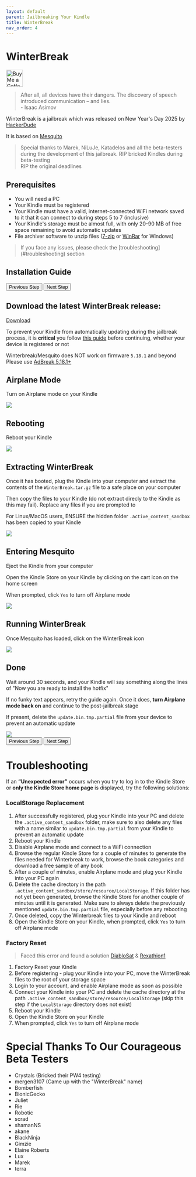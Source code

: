 ```yaml
---
layout: default
parent: Jailbreaking Your Kindle
title: WinterBreak
nav_order: 4
---
```


# WinterBreak

<a href='https://ko-fi.com/hackerdude' target='_blank'><img height='35' style='border:0px;height:46px;' src='https://storage.ko-fi.com/cdn/brandasset/v2/support_me_on_kofi_dark.png' border='0' alt='Buy Me a Coffee at ko-fi.com'></a>


> After all, all devices have their dangers. The discovery of speech introduced communication – and lies.
> <br/>
> \- Isaac Asimov

WinterBreak is a jailbreak which was released on New Year's Day 2025 by [HackerDude](https://www.mobileread.com/forums/member.php?u=330416)

It is based on [Mesquito](../../mesquito/)

<blockquote class="note">
Special thanks to Marek, NiLuJe, Katadelos and all the beta-testers during the development of this jailbreak.
RIP bricked Kindles during beta-testing
<br/>
RIP the original deadlines
</blockquote>

## Prerequisites
- You will need a PC
- Your Kindle must be registered
- Your Kindle must have a valid, internet-connected WiFi network saved to it that it can connect to during steps 5 to 7 (inclusive)
- Your Kindle's storage must be almost full, with only 20-90 MB of free space remaining to avoid automatic updates
- File archiver software to unzip files ([7-zip](https://www.7-zip.org/) or [WinRar](https://www.win-rar.com/start.html?&L=0) for Windows)

<blockquote class="info">
If you face any issues, please check the [troubleshooting](#troubleshooting) section
</blockquote>

## Installation Guide

<div id="guide">
    <div class="buttons">
        <button class="btn btn-orange" id="prev">Previous Step</button>
        <span id="stepCounter"></span>
        <button class="btn btn-green" id="next">Next Step</button>
    </div>
    <div id="stepwrapper" class="stepwrapper">
        <div class="step">
            <h2>Download the latest WinterBreak release:</h2>
            <div class="stepContent">
                <a href="https://github.com/KindleModding/WinterBreak/releases/latest/download/WinterBreak.tar.gz" class="button">Download</a>
                <p class="note">                    
                    To prevent your Kindle from automatically updating during the jailbreak process, it is <b>critical</b> you follow <a href="../prevent-auto-update/">this guide</a> before continuing, whether your device is registered or not
                </p>
                <p class="warning">
                    Winterbreak/Mesquito does NOT work on firmware <code>5.18.1</code> and beyond
                    <br/>
                    Please use <a href="/jailbreaking/AdBreak">AdBreak 5.18.1+</a>
                </p>
            </div>
        </div>
        <div class="step">
            <h2>Airplane Mode</h2>
            <div class="stepContent">
                <p>Turn on Airplane mode on your Kindle</p>
                <img src="./airplane_mode.png" /> 
            </div>
        </div>
        <div class="step">
            <h2>Rebooting</h2>
            <div class="stepContent">
                <p>Reboot your Kindle</p>
                <img src="./reboot.png" />
            </div>
        </div>
        <div class="step">
            <h2>Extracting WinterBreak</h2>
            <div class="stepContent">
                <p>Once it has booted, plug the Kindle into your computer and extract the contents of the <code>WinterBreak.tar.gz</code> file to a safe place on your computer</p>
                <p>Then copy the files to your Kindle (do not extract direcly to the Kindle as this may fail). Replace any files if you are prompted to</p>
                <p class="highlight">
                    For Linux/MacOS users, ENSURE the hidden folder <code>.active_content_sandbox</code> has been copied to your Kindle
                </p>
                <img src="./file_list.png" />
            </div>
        </div>
<div class="step">
            <h2>Entering Mesquito</h2>
            <div class="stepContent">
                <p>Eject the Kindle from your computer</p>
                <p>Open the Kindle Store on your Kindle by clicking on the cart icon on the home screen</p>
                <p>When prompted, click <code>Yes</code> to turn off Airplane mode</p>
                <img src="./store_aeroplane.png" />
            </div>
        </div>
        <div class="step">
            <h2>Running WinterBreak</h2>
            <div class="stepContent">
                <p>Once Mesquito has loaded, click on the WinterBreak icon</p>
                <img src="./winterbreak_launcher.png" />
            </div>
        </div>
        <div class="step">
            <h2>Done</h2>
            <div class="stepContent">
                <p>Wait around 30 seconds, and your Kindle will say something along the lines of "Now you are ready to install the hotfix"</p>
                <p>If no funky text appears, retry the guide again. Once it does, <b>turn Airplane mode back on</b> and continue to the post-jailbreak stage
                </p>
                <p class="warning">
                    If present, delete the <code>update.bin.tmp.partial</code> file from your device to prevent an automatic update
                </p>
                <img src="./winterbreak_run.png" />
            </div>
        </div>
    </div>
    <div class="buttons">
        <button class="btn btn-orange" id="prev">Previous Step</button>
        <span id="stepCounter"></span>
        <button class="btn btn-green" id="next">Next Step</button>
    </div>
</div>
<script>new Guide("guide", "../post-jailbreak/setting-up-a-hotfix", "Setting Up A Hotfix");</script>

# Troubleshooting

If an **“Unexpected error”** occurs when you try to log in to the Kindle Store or **only the Kindle Store home page** is displayed, try the following solutions:

### LocalStorage Replacement

1. After successfully registered, plug your Kindle into your PC and delete the `.active_content_sandbox` folder,  make sure to also delete any files with a name similar to `update.bin.tmp.partial` from your Kindle to prevent an automatic update
2. Reboot your Kindle
3. Disable Airplane mode and connect to a WiFi connection
4. Browse the regular Kindle Store for a couple of minutes to generate the files needed for Winterbreak to work, browse the book categories and download a free sample of any book
5. After a couple of minutes, enable Airplane mode and plug your Kindle into your PC again
6. Delete the cache directory in the path `.active_content_sandbox/store/resource/LocalStorage`. If this folder has not yet been generated, browse the Kindle Store for another couple of minutes until it is generated. Make sure to always delete the previously mentioned `update.bin.tmp.partial` file, especially before any rebooting
7. Once deleted, copy the Winterbreak files to your Kindle and reboot
8. Open the Kindle Store on your Kindle, when prompted, click `Yes` to turn off Airplane mode

### Factory Reset
> Faced this error and found a solution [DiabloSat](https://github.com/progzone122) & [Rexathion1](https://github.com/Rexathion1)

1. Factory Reset your Kindle
2. Before registering - plug your Kindle into your PC, move the WinterBreak files to the root of your storage space
3. Login to your account, and enable Airplane mode as soon as possible
4. Connect your Kindle into your PC and delete the cache directory at the path `.active_content_sandbox/store/resource/LocalStorage` (skip this step if the `LocalStorage` directory does not exist)
5. Reboot your Kindle
6. Open the Kindle Store on your Kindle
7. When prompted, click `Yes` to turn off Airplane mode


# Special Thanks To Our Courageous Beta Testers
- Crystals (Bricked their PW4 testing)
- mergen3107 (Came up with the "WinterBreak" name)
- Bomberfish
- BionicGecko
- Juliet
- Rie
- Robotic
- scrad
- shamanNS
- akane
- BlackNinja
- Gimzie
- Elaine Roberts
- Lux
- Marek
- terra
